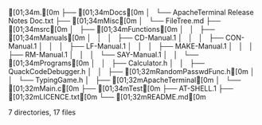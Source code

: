 [01;34m.[0m
├── [01;34mDocs[0m
│   └── ApacheTerminal Release Notes Doc.txt
├── [01;34mMisc[0m
│   └── FileTree.md
├── [01;34msrc[0m
│   ├── [01;34mFunctions[0m
│   │   ├── [01;34mManuals[0m
│   │   │   ├── CD-Manual.1
│   │   │   ├── CON-Manual.1
│   │   │   ├── LF-Manual.1
│   │   │   ├── MAKE-Manual.1
│   │   │   ├── RM-Manual.1
│   │   │   └── SAY-Manual.1
│   │   └── [01;34mPrograms[0m
│   │       ├── Calculator.h
│   │       ├── QuackCodeDebugger.h
│   │       ├── [01;32mRandomPasswdFunc.h[0m
│   │       └── TypingGame.h
│   ├── [01;32mApacheTerminal[0m
│   └── [01;32mMain.c[0m
├── [01;34mTest[0m
├── AT-SHELL.1
├── [01;32mLICENCE.txt[0m
└── [01;32mREADME.md[0m

7 directories, 17 files
